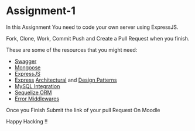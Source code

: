# Assignment-1
In this Assignment You need to code your own server using ExpressJS.

Fork, Clone, Work, Commit Push and Create a Pull Request when you finish.

These are some of the resources that you might need:

+ [Swagger](https://editor.swagger.io/)
+ [Mongoose](https://mongoosejs.com/) 
+ [ExpressJS](https://expressjs.com/)
+ [Express](https://dev.to/pacheco/designing-a-better-architecture-for-a-node-js-api-24d) [Architectural](https://blog.logrocket.com/the-perfect-architecture-flow-for-your-next-node-js-project/) and [Design Patterns](https://scoutapm.com/blog/nodejs-architecture-and-12-best-practices-for-nodejs-development)
+ [MySQL Integration](https://github.com/sidorares/node-mysql2#readme)
+ [Sequelize ORM](https://sequelize.org/)
+ [Error Middlewares](https://dev.to/nedsoft/central-error-handling-in-express-3aej)

Once you Finish Submit the link of your pull Request On Moodle

Happy Hacking !!
